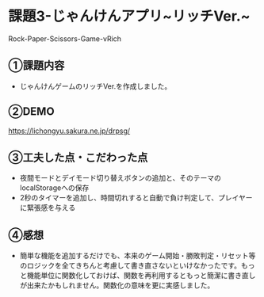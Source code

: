 # 課題3-じゃんけんアプリ~リッチVer.~

Rock-Paper-Scissors-Game-vRich

## ①課題内容

- じゃんけんゲームのリッチVer.を作成しました。

## ②DEMO

https://lichongyu.sakura.ne.jp/drpsg/

## ③工夫した点・こだわった点

- 夜間モードとデイモード切り替えボタンの追加と、そのテーマのlocalStorageへの保存
- 2秒のタイマーを追加し、時間切れすると自動で負け判定して、プレイヤーに緊張感を与える

## ④感想

- 簡単な機能を追加するだけでも、本来のゲーム開始・勝敗判定・リセット等のロジックを全てきちんと考慮して書き直さないといけなかったです。もっと機能単位に関数化しておけば、関数を再利用するともっと簡潔に書き直しが出来たかもしれません。関数化の意味を更に実感しました。
